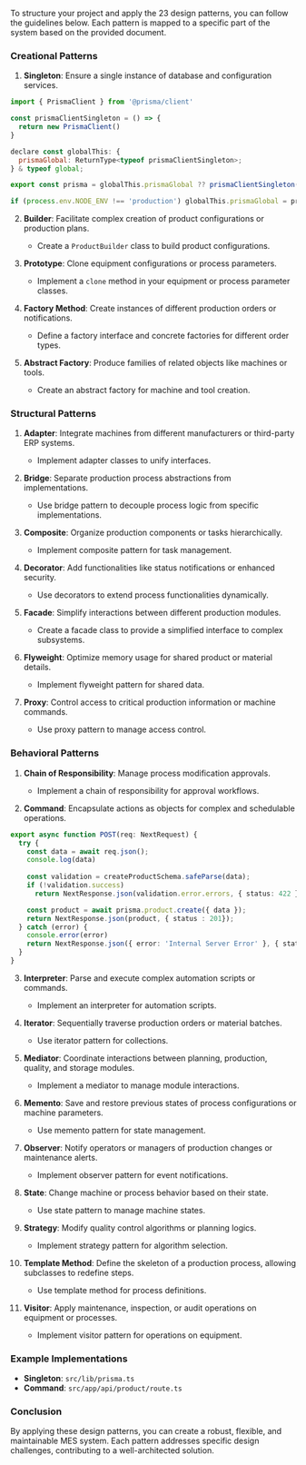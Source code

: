 To structure your project and apply the 23 design patterns, you can follow the guidelines below. Each pattern is mapped to a specific part of the system based on the provided document.

### Creational Patterns
1. **Singleton**: Ensure a single instance of database and configuration services.
   
```js
import { PrismaClient } from '@prisma/client'

const prismaClientSingleton = () => {
  return new PrismaClient()
}

declare const globalThis: {
  prismaGlobal: ReturnType<typeof prismaClientSingleton>;
} & typeof global;

export const prisma = globalThis.prismaGlobal ?? prismaClientSingleton()

if (process.env.NODE_ENV !== 'production') globalThis.prismaGlobal = prisma
```


2. **Builder**: Facilitate complex creation of product configurations or production plans.
   - Create a `ProductBuilder` class to build product configurations.

3. **Prototype**: Clone equipment configurations or process parameters.
   - Implement a `clone` method in your equipment or process parameter classes.

4. **Factory Method**: Create instances of different production orders or notifications.
   - Define a factory interface and concrete factories for different order types.

5. **Abstract Factory**: Produce families of related objects like machines or tools.
   - Create an abstract factory for machine and tool creation.

### Structural Patterns
1. **Adapter**: Integrate machines from different manufacturers or third-party ERP systems.
   - Implement adapter classes to unify interfaces.

2. **Bridge**: Separate production process abstractions from implementations.
   - Use bridge pattern to decouple process logic from specific implementations.

3. **Composite**: Organize production components or tasks hierarchically.
   - Implement composite pattern for task management.

4. **Decorator**: Add functionalities like status notifications or enhanced security.
   - Use decorators to extend process functionalities dynamically.

5. **Facade**: Simplify interactions between different production modules.
   - Create a facade class to provide a simplified interface to complex subsystems.

6. **Flyweight**: Optimize memory usage for shared product or material details.
   - Implement flyweight pattern for shared data.

7. **Proxy**: Control access to critical production information or machine commands.
   - Use proxy pattern to manage access control.

### Behavioral Patterns
1. **Chain of Responsibility**: Manage process modification approvals.
   - Implement a chain of responsibility for approval workflows.

2. **Command**: Encapsulate actions as objects for complex and schedulable operations.
   
```14:29:src/app/api/product/route.ts
export async function POST(req: NextRequest) {
  try {
    const data = await req.json();
    console.log(data)
    
    const validation = createProductSchema.safeParse(data);
    if (!validation.success)
      return NextResponse.json(validation.error.errors, { status: 422 });

    const product = await prisma.product.create({ data });
    return NextResponse.json(product, { status : 201});
  } catch (error) {
    console.error(error)
    return NextResponse.json({ error: 'Internal Server Error' }, { status: 500 });
  }
}
```


3. **Interpreter**: Parse and execute complex automation scripts or commands.
   - Implement an interpreter for automation scripts.

4. **Iterator**: Sequentially traverse production orders or material batches.
   - Use iterator pattern for collections.

5. **Mediator**: Coordinate interactions between planning, production, quality, and storage modules.
   - Implement a mediator to manage module interactions.

6. **Memento**: Save and restore previous states of process configurations or machine parameters.
   - Use memento pattern for state management.

7. **Observer**: Notify operators or managers of production changes or maintenance alerts.
   - Implement observer pattern for event notifications.

8. **State**: Change machine or process behavior based on their state.
   - Use state pattern to manage machine states.

9. **Strategy**: Modify quality control algorithms or planning logics.
   - Implement strategy pattern for algorithm selection.

10. **Template Method**: Define the skeleton of a production process, allowing subclasses to redefine steps.
    - Use template method for process definitions.

11. **Visitor**: Apply maintenance, inspection, or audit operations on equipment or processes.
    - Implement visitor pattern for operations on equipment.

### Example Implementations
- **Singleton**: `src/lib/prisma.ts`
- **Command**: `src/app/api/product/route.ts`

### Conclusion
By applying these design patterns, you can create a robust, flexible, and maintainable MES system. Each pattern addresses specific design challenges, contributing to a well-architected solution.